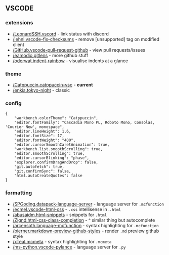 ## VSCODE

### extensions

- [/LeonardSSH.vscord](https://marketplace.visualstudio.com/items?itemName=LeonardSSH.vscord) - link status with discord
- [/lehni.vscode-fix-checksums](https://marketplace.visualstudio.com/items?itemName=lehni.vscode-fix-checksums) - remove [unsupported] tag on modified client
- [/GitHub.vscode-pull-request-github](https://marketplace.visualstudio.com/items?itemName=GitHub.vscode-pull-request-github) - view pull requests/issues
- [/eamodio.gitlens](https://marketplace.visualstudio.com/items?itemName=eamodio.gitlens) - more github stuff
- [/oderwat.indent-rainbow](https://marketplace.visualstudio.com/items?itemName=oderwat.indent-rainbow) - visualise indents at a glance

### theme

- [/Catppuccin.catppuccin-vsc](https://marketplace.visualstudio.com/items?itemName=Catppuccin.catppuccin-vsc) - **current**
- [/enkia.tokyo-night](https://marketplace.visualstudio.com/items?itemName=enkia.tokyo-night) - classic

### config

```
{
    "workbench.colorTheme": "Catppuccin",
    "editor.fontFamily": "Cascadia Mono PL, Roboto Mono, Consolas, 'Courier New', monospace",
    "editor.lineHeight": 1.6,
    "editor.fontSize": 17,
    "editor.fontWeight": "400",
    "editor.cursorSmoothCaretAnimation": true,
    "workbench.list.smoothScrolling": true,
    "editor.smoothScrolling": true,
    "editor.cursorBlinking": "phase",
    "explorer.confirmDragAndDrop": false,
    "git.autofetch": true,
    "git.confirmSync": false,
    "html.autoCreateQuotes": false
}
```

### formatting

- [/SPGoding.datapack-language-server](https://marketplace.visualstudio.com/items?itemName=SPGoding.datapack-language-server) - language server for `.mcfunction`
- [/ecmel.vscode-html-css](https://marketplace.visualstudio.com/items?itemName=ecmel.vscode-html-css) - `.css` intellisense in .`.html`
- [/abusaidm.html-snippets](https://marketplace.visualstudio.com/items?itemName=abusaidm.html-snippets) - snippets for `.html`
- [/Zignd.html-css-class-completion](https://marketplace.visualstudio.com/items?itemName=Zignd.html-css-class-completion) - ^ similar thing but autocomplete
- [/arcensoth.language-mcfunction](https://marketplace.visualstudio.com/items?itemName=arcensoth.language-mcfunction) - syntax highlighting for `.mcfunction`
- [/bierner.markdown-preview-github-styles](https://marketplace.visualstudio.com/items?itemName=bierner.markdown-preview-github-styles) - render `.md` preview github style
- [/xTeal.mcmeta](https://marketplace.visualstudio.com/items?itemName=xTeal.mcmeta) - syntax highlighting for `.mcmeta`
- [/ms-python.vscode-pylance](https://marketplace.visualstudio.com/items?itemName=ms-python.vscode-pylance) - language server for `.py`